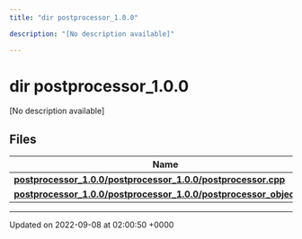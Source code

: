 ```yaml
---
title: "dir postprocessor_1.0.0"

description: "[No description available]"

---
```


# dir postprocessor_1.0.0

[No description available]

## Files

| Name           |
| -------------- |
| **[postprocessor_1.0.0/postprocessor_1.0.0/postprocessor.cpp](/documentation/code/files/postprocessor__1_80_80_2postprocessor_8cpp/#file-postprocessor-1-0-0-postprocessor-1-0-0-postprocessor-cpp)**  |
| **[postprocessor_1.0.0/postprocessor_1.0.0/postprocessor_object.cpp](/documentation/code/files/postprocessor__1_80_80_2postprocessor__object_8cpp/#file-postprocessor-1-0-0-postprocessor-1-0-0-postprocessor-object-cpp)**  |






-------------------------------

Updated on 2022-09-08 at 02:00:50 +0000
